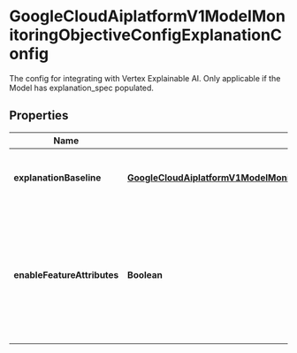 

# GoogleCloudAiplatformV1ModelMonitoringObjectiveConfigExplanationConfig

The config for integrating with Vertex Explainable AI. Only applicable if the Model has explanation_spec populated.

## Properties

| Name | Type | Description | Notes |
|------------ | ------------- | ------------- | -------------|
|**explanationBaseline** | [**GoogleCloudAiplatformV1ModelMonitoringObjectiveConfigExplanationConfigExplanationBaseline**](GoogleCloudAiplatformV1ModelMonitoringObjectiveConfigExplanationConfigExplanationBaseline.md) | Predictions generated by the BatchPredictionJob using baseline dataset. |  [optional] |
|**enableFeatureAttributes** | **Boolean** | If want to analyze the Vertex Explainable AI feature attribute scores or not. If set to true, Vertex AI will log the feature attributions from explain response and do the skew/drift detection for them. |  [optional] |



